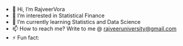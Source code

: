 - 👋 Hi, I’m RajveerVora
- 👀 I’m interested in Statistical Finance
- 🌱 I’m currently learning Statistics and Data Science
- 📫 How to reach me? Write to me @ rajveeruniversity@gmail.com
- ⚡ Fun fact: 

